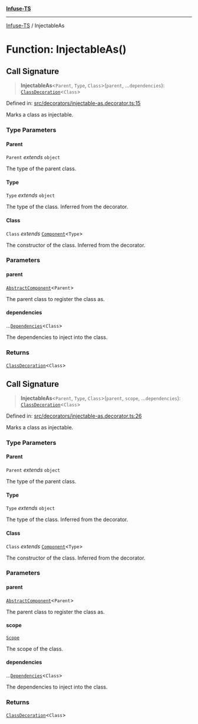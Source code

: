 [**Infuse-TS**](../README.md)

***

[Infuse-TS](../README.md) / InjectableAs

# Function: InjectableAs()

## Call Signature

> **InjectableAs**\<`Parent`, `Type`, `Class`\>(`parent`, ...`dependencies`): [`ClassDecoration`](../type-aliases/ClassDecoration.md)\<`Class`\>

Defined in: [src/decorators/injectable-as.decorator.ts:15](https://github.com/D-Kay6/Infuse-TS/blob/1387e3f339bea91025c5da407e0b7dff28feffb5/src/decorators/injectable-as.decorator.ts#L15)

Marks a class as injectable.

### Type Parameters

#### Parent

`Parent` *extends* `object`

The type of the parent class.

#### Type

`Type` *extends* `object`

The type of the class. Inferred from the decorator.

#### Class

`Class` *extends* [`Component`](../type-aliases/Component.md)\<`Type`\>

The constructor of the class. Inferred from the decorator.

### Parameters

#### parent

[`AbstractComponent`](../type-aliases/AbstractComponent.md)\<`Parent`\>

The parent class to register the class as.

#### dependencies

...[`Dependencies`](../type-aliases/Dependencies.md)\<`Class`\>

The dependencies to inject into the class.

### Returns

[`ClassDecoration`](../type-aliases/ClassDecoration.md)\<`Class`\>

## Call Signature

> **InjectableAs**\<`Parent`, `Type`, `Class`\>(`parent`, `scope`, ...`dependencies`): [`ClassDecoration`](../type-aliases/ClassDecoration.md)\<`Class`\>

Defined in: [src/decorators/injectable-as.decorator.ts:26](https://github.com/D-Kay6/Infuse-TS/blob/1387e3f339bea91025c5da407e0b7dff28feffb5/src/decorators/injectable-as.decorator.ts#L26)

Marks a class as injectable.

### Type Parameters

#### Parent

`Parent` *extends* `object`

The type of the parent class.

#### Type

`Type` *extends* `object`

The type of the class. Inferred from the decorator.

#### Class

`Class` *extends* [`Component`](../type-aliases/Component.md)\<`Type`\>

The constructor of the class. Inferred from the decorator.

### Parameters

#### parent

[`AbstractComponent`](../type-aliases/AbstractComponent.md)\<`Parent`\>

The parent class to register the class as.

#### scope

[`Scope`](../enumerations/Scope.md)

The scope of the class.

#### dependencies

...[`Dependencies`](../type-aliases/Dependencies.md)\<`Class`\>

The dependencies to inject into the class.

### Returns

[`ClassDecoration`](../type-aliases/ClassDecoration.md)\<`Class`\>
